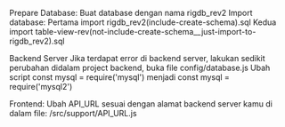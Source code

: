 Prepare Database:
Buat database dengan nama rigdb_rev2
Import database:
Pertama import rigdb_rev2(include-create-schema).sql
Kedua import table-view-rev(not-include-create-schema__just-import-to-rigdb_rev2).sql

Backend Server
Jika terdapat error di backend server, lakukan sedikit perubahan didalam project backend, buka file config/database.js Ubah script 
const mysql = require('mysql') menjadi const mysql = require('mysql2')

Frontend:
Ubah API_URL sesuai dengan alamat backend server kamu di dalam file:
/src/support/API_URL.js 
